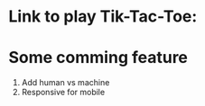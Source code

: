 # Link to play Tik-Tac-Toe:


# Some comming feature
1. Add human vs machine
2. Responsive for mobile